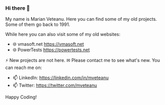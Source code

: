 ### Hi there 👋

My name is Marian Veteanu. Here you can find some of my old projects. Some of them go back to 1991.  

While here you can also visit some of my old websites:

- 🌐 vmasoft.net https://vmasoft.net
- 🌐 PowerTests https://powertests.net


⚡ New projects are not here. ✉ Please contact me to see what's new. You can reach me on:

- 📫 LinkedIn: https://linkedin.com/in/mveteanu
- 📫 Twitter: https://twitter.com/mveteanu

Happy Coding!
